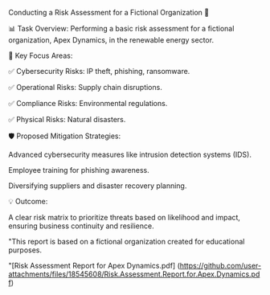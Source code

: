 Conducting a Risk Assessment for a Fictional Organization 🌟

📊 Task Overview:
Performing a basic risk assessment for a fictional organization, Apex Dynamics, in the renewable energy sector.

📌 Key Focus Areas:

✅ Cybersecurity Risks: IP theft, phishing, ransomware.

✅ Operational Risks: Supply chain disruptions.

✅ Compliance Risks: Environmental regulations.

✅ Physical Risks: Natural disasters.

🛡️ Proposed Mitigation Strategies:

Advanced cybersecurity measures like intrusion detection systems (IDS).

Employee training for phishing awareness.

Diversifying suppliers and disaster recovery planning.

💡 Outcome:

A clear risk matrix to prioritize threats based on likelihood and impact, ensuring business continuity and resilience.

"This report is based on a fictional organization created for educational purposes.

"[Risk Assessment Report for Apex Dynamics.pdf]
(https://github.com/user-attachments/files/18545608/Risk.Assessment.Report.for.Apex.Dynamics.pdf)
